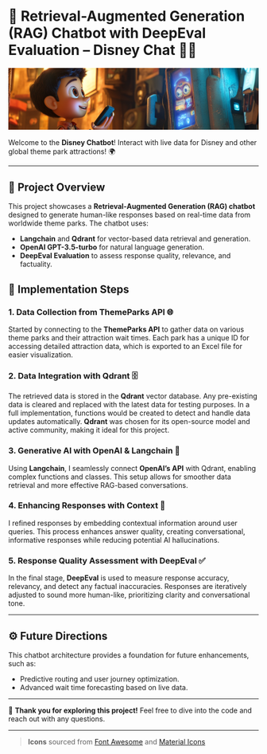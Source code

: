 # 🎢 Retrieval-Augmented Generation (RAG) Chatbot with DeepEval Evaluation – Disney Chat 🧑‍🚀

![Disney Chatbot](https://github.com/roangws/disney-chat/blob/main/chat.png)

Welcome to the **Disney Chatbot**! Interact with live data for Disney and other global theme park attractions!  🌍

---

## 📌 Project Overview

This project showcases a **Retrieval-Augmented Generation (RAG) chatbot** designed to generate human-like responses based on real-time data from worldwide theme parks. The chatbot uses:
- **Langchain** and **Qdrant** for vector-based data retrieval and generation.
- **OpenAI GPT-3.5-turbo** for natural language generation.
- **DeepEval Evaluation** to assess response quality, relevance, and factuality.

## 🚀 Implementation Steps

### 1. Data Collection from ThemeParks API 🌐
Started by connecting to the **ThemeParks API** to gather data on various theme parks and their attraction wait times. Each park has a unique ID for accessing detailed attraction data, which is exported to an Excel file for easier visualization.

### 2. Data Integration with Qdrant 🗄️
The retrieved data is stored in the **Qdrant** vector database. Any pre-existing data is cleared and replaced with the latest data for testing purposes. In a full implementation, functions would be created to detect and handle data updates automatically. **Qdrant** was chosen for its open-source model and active community, making it ideal for this project.

### 3. Generative AI with OpenAI & Langchain 🤖
Using **Langchain**, I seamlessly connect **OpenAI’s API** with Qdrant, enabling complex functions and classes. This setup allows for smoother data retrieval and more effective RAG-based conversations.

### 4. Enhancing Responses with Context 📝
I refined responses by embedding contextual information around user queries. This process enhances answer quality, creating conversational, informative responses while reducing potential AI hallucinations.

### 5. Response Quality Assessment with DeepEval ✅
In the final stage, **DeepEval** is used to measure response accuracy, relevancy, and detect any factual inaccuracies. Responses are iteratively adjusted to sound more human-like, prioritizing clarity and conversational tone.


---

## ⚙️ Future Directions
This chatbot architecture provides a foundation for future enhancements, such as:
- Predictive routing and user journey optimization.
- Advanced wait time forecasting based on live data.

---

🎉 **Thank you for exploring this project!** Feel free to dive into the code and reach out with any questions.

--- 

> **Icons** sourced from [Font Awesome](https://fontawesome.com/) and [Material Icons](https://material.io/resources/icons/)
